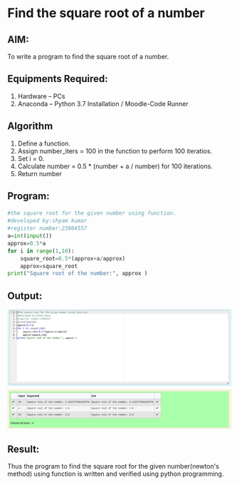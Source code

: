 # Find the square root of a number

## AIM:
To write a program to find the square root of a number.

## Equipments Required:
1. Hardware – PCs
2. Anaconda – Python 3.7 Installation / Moodle-Code Runner

## Algorithm
1. Define a function.
2. Assign number_iters = 100 in the function to perform 100 iteratios.
3. Set i = 0.
4. Calculate  number = 0.5 * (number + a / number) for 100 iterations.
5. Return number

## Program:
```python
#the square root for the given number using function.
#developed by:shyam kumar
#register number:23004557
a=int(input())
approx=0.5*a
for i in range(1,10):
    square_root=0.5*(approx+a/approx)
    approx=square_root
print("Square root of the number:", approx )
```




## Output:
![gcd of two number](exp5py.png)


## Result:
Thus the program to find the square root for the given number(newton's method) using function is written and verified using python programming.
